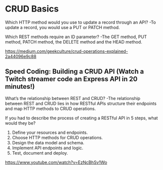 # CRUD Basics

Which HTTP method would you use to update a record through an API? -To update a record, you would use a PUT or PATCH method.

Which REST methods require an ID parameter? -The GET method, PUT method, PATCH method, the DELETE method and the HEAD method. 

https://medium.com/geekculture/crud-operations-explained-2a44096e9c88

## Speed Coding: Building a CRUD API (Watch a Twitch streamer code an Express API in 20 minutes!)

What’s the relationship between REST and CRUD? -The relationship between REST and CRUD lies in how RESTful APIs structure their endpoints and map HTTP methods to CRUD operations.

If you had to describe the process of creating a RESTful API in 5 steps, what would they be? 
1. Define your resources and endpoints.
2. Choose HTTP methods for CRUD operations.
3. Design the data model and schema.
4. Implement API endpoints and logic.
5. Test, document and deploy.

https://www.youtube.com/watch?v=EzNcBhSv1Wo
